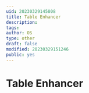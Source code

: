 ```yaml
---
uid: 20230329145808
title: Table Enhancer
description:
tags:
author: OS
type: other
draft: false
modified: 20230329151246
public: yes
---
```


# Table Enhancer
